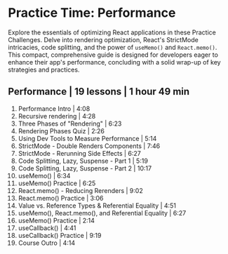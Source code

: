 # Practice Time: Performance

Explore the essentials of optimizing React applications in these Practice Challenges. Delve into rendering optimization, React's StrictMode intricacies, code splitting, and the power of `useMemo()` and `React.memo()`. This compact, comprehensive guide is designed for developers eager to enhance their app's performance, concluding with a solid wrap-up of key strategies and practices.

## Performance | 19 lessons | 1 hour 49 min

1. Performance Intro | 4:08
2. Recursive rendering | 4:28
3. Three Phases of "Rendering" | 6:23
4. Rendering Phases Quiz | 2:26
5. Using Dev Tools to Measure Performance | 5:14
6. StrictMode - Double Renders Components | 7:46
7. StrictMode - Rerunning Side Effects | 6:27
8. Code Splitting, Lazy, Suspense - Part 1 | 5:19
9. Code Splitting, Lazy, Suspense - Part 2 | 10:17
10. useMemo() | 6:34
11. useMemo() Practice | 6:25
12. React.memo() - Reducing Rerenders | 9:02
13. React.memo() Practice | 3:06
14. Value vs. Reference Types & Referential Equality | 4:51
15. useMemo(), React.memo(), and Referential Equality | 6:27
16. useMemo() Practice | 2:14
17. useCallback() | 4:41
18. useCallback() Practice | 9:19
19. Course Outro | 4:14